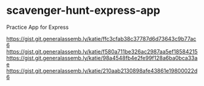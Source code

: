 # scavenger-hunt-express-app
Practice App for Express


https://gist.git.generalassemb.ly/katie/ffc3cfab38c37787d6d73643c9b77ac6
https://gist.git.generalassemb.ly/katie/f580a711be326ac2987aa5ef18584215
https://gist.git.generalassemb.ly/katie/98a4548fb4e2fe99f128a6ba0bca33ae
https://gist.git.generalassemb.ly/katie/210aab2130898afe43861e19800022d6
